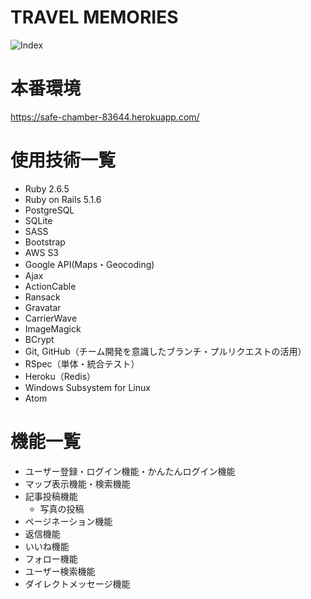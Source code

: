 # TRAVEL MEMORIES
![Index](https://user-images.githubusercontent.com/54243961/73580460-fd2db300-44c8-11ea-8249-8b539bfcb766.png)

# 本番環境
https://safe-chamber-83644.herokuapp.com/

# 使用技術一覧
* Ruby 2.6.5
* Ruby on Rails 5.1.6
* PostgreSQL
* SQLite
* SASS
* Bootstrap
* AWS S3
* Google API(Maps・Geocoding)
* Ajax
* ActionCable
* Ransack
* Gravatar
* CarrierWave
* ImageMagick
* BCrypt
* Git, GitHub（チーム開発を意識したブランチ・プルリクエストの活用）
* RSpec（単体・統合テスト）
* Heroku（Redis）
* Windows Subsystem for Linux
* Atom

# 機能一覧
* ユーザー登録・ログイン機能・かんたんログイン機能
* マップ表示機能・検索機能
* 記事投稿機能
  * 写真の投稿
* ページネーション機能
* 返信機能
* いいね機能
* フォロー機能
* ユーザー検索機能
* ダイレクトメッセージ機能
